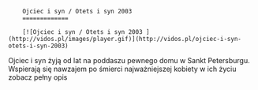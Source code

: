 
        Ojciec i syn / Otets i syn 2003 
        =============
        
        [![Ojciec i syn / Otets i syn 2003 ](http://vidos.pl/images/player.gif)](http://vidos.pl/ojciec-i-syn-otets-i-syn-2003)
        
        
 Ojciec i syn żyją od lat na poddaszu pewnego domu w Sankt Petersburgu. Wspierają się nawzajem po śmierci najważniejszej kobiety w ich życiu zobacz pełny opis
    